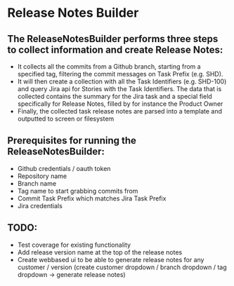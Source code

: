 # Release Notes Builder

## The ReleaseNotesBuilder performs three steps to collect information and create Release Notes:
* It collects all the commits from a Github branch, starting from a specified tag, filtering the commit messages on Task Prefix (e.g. SHD).
* It will then create a collection with all the Task Identifiers (e.g. SHD-100) and query Jira api for Stories with the Task Identifiers. The data that is collected
contains the summary for the Jira task and a special field specifically for Release Notes, filled by for instance the Product Owner
* Finally, the collected task release notes are parsed into a template and outputted to screen or filesystem

## Prerequisites for running the ReleaseNotesBuilder:
* Github credentials / oauth token
* Repository name
* Branch name
* Tag name to start grabbing commits from
* Commit Task Prefix which matches Jira Task Prefix
* Jira credentials

## TODO:
* Test coverage for existing functionality
* Add release version name at the top of the release notes
* Create webbased ui to be able to generate release notes for any customer / version
(create customer dropdown / branch dropdown / tag dropdown -> generate release notes)